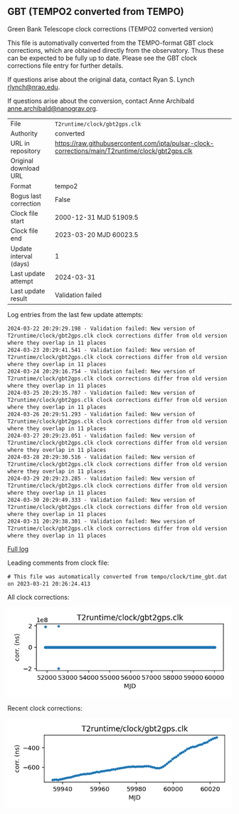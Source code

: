 
## GBT (TEMPO2 converted from TEMPO)

Green Bank Telescope clock corrections (TEMPO2 converted version)

This file is automativally converted from the TEMPO-format GBT
clock corrections, which are obtained directly from the observatory.
Thus these can be expected to be fully up to date. Please see the
GBT clock corrections file entry for further details.

If questions arise about the original data, contact Ryan S. Lynch
<rlynch@nrao.edu>.

If questions arise about the conversion, contact Anne Archibald
<anne.archibald@nanograv.org>.

|     |     |
|:--- |:--- |
| File | `T2runtime/clock/gbt2gps.clk` |
| Authority | converted |
| URL in repository | <https://raw.githubusercontent.com/ipta/pulsar-clock-corrections/main/T2runtime/clock/gbt2gps.clk> |
| Original download URL | <None> |
| Format | tempo2 |
| Bogus last correction | False |
| Clock file start | 2000-12-31 MJD 51909.5 |
| Clock file end | 2023-03-20 MJD 60023.5 |
| Update interval (days) | 1 |
| Last update attempt | 2024-03-31 |
| Last update result | Validation failed |

Log entries from the last few update attempts:
```
2024-03-22 20:29:29.198 - Validation failed: New version of T2runtime/clock/gbt2gps.clk clock corrections differ from old version where they overlap in 11 places
2024-03-23 20:29:41.541 - Validation failed: New version of T2runtime/clock/gbt2gps.clk clock corrections differ from old version where they overlap in 11 places
2024-03-24 20:29:16.754 - Validation failed: New version of T2runtime/clock/gbt2gps.clk clock corrections differ from old version where they overlap in 11 places
2024-03-25 20:29:35.707 - Validation failed: New version of T2runtime/clock/gbt2gps.clk clock corrections differ from old version where they overlap in 11 places
2024-03-26 20:29:51.293 - Validation failed: New version of T2runtime/clock/gbt2gps.clk clock corrections differ from old version where they overlap in 11 places
2024-03-27 20:29:23.051 - Validation failed: New version of T2runtime/clock/gbt2gps.clk clock corrections differ from old version where they overlap in 11 places
2024-03-28 20:29:30.516 - Validation failed: New version of T2runtime/clock/gbt2gps.clk clock corrections differ from old version where they overlap in 11 places
2024-03-29 20:29:23.285 - Validation failed: New version of T2runtime/clock/gbt2gps.clk clock corrections differ from old version where they overlap in 11 places
2024-03-30 20:29:49.333 - Validation failed: New version of T2runtime/clock/gbt2gps.clk clock corrections differ from old version where they overlap in 11 places
2024-03-31 20:29:38.301 - Validation failed: New version of T2runtime/clock/gbt2gps.clk clock corrections differ from old version where they overlap in 11 places
```
[Full log](https://raw.githubusercontent.com/ipta/pulsar-clock-corrections/main/log/T2runtime/clock/gbt2gps.clk.log)

Leading comments from clock file:

    # This file was automatically converted from tempo/clock/time_gbt.dat on 2023-03-21 20:26:24.413



All clock corrections:

![plot of all clock corrections](gbt2gps.clk.png "All corrections")

Recent clock corrections:

![plot of recent clock corrections](gbt2gps.clk.short.png "Recent corrections")

